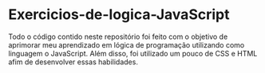 # Exercicios-de-logica-JavaScript

Todo o código contido neste repositório foi feito com o objetivo de aprimorar meu aprendizado em lógica de programação utilizando como linguagem o JavaScript. Além disso, foi utilizado um pouco de CSS e HTML afim de desenvolver essas habilidades.
